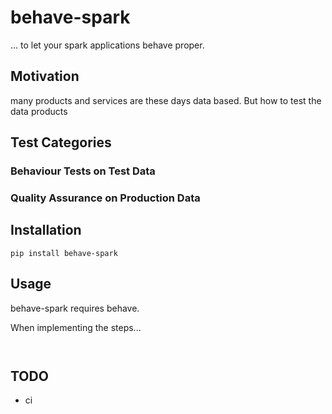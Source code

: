 # behave-spark

... to let your spark applications behave proper.

## Motivation

many products and services are these days data based. But how to test the data products

## Test Categories

### Behaviour Tests on Test Data

### Quality Assurance on Production Data

## Installation

```
pip install behave-spark
```

## Usage

behave-spark requires behave.

When implementing the steps...

```


```

## TODO

 - ci
